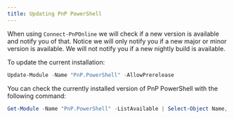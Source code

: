 ```yaml
---
title: Updating PnP PowerShell
---
```


When using `Connect-PnPOnline` we will check if a new version is available and notify you of that. Notice we will only notify you if a new major or minor version is available. We will not notify you if a new nightly build is available.

To update the current installation:

```PowerShell
Update-Module -Name "PnP.PowerShell" -AllowPrerelease
```

You can check the currently installed version of PnP PowerShell with the following command:

```PowerShell
Get-Module -Name "PnP.PowerShell" -ListAvailable | Select-Object Name, Version | Sort-Object Version -Descending
```
